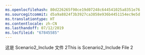 ```yaml
---
ms.openlocfilehash: 80d226265f90ce19d07248c644541025a8351e76
ms.sourcegitcommit: d5a9a8824f3b3927ca3858e936b4451154ec9e5d
ms.translationtype: HT
ms.contentlocale: zh-CN
ms.lasthandoff: 07/12/2019
ms.locfileid: "67845585"
---
```

<span data-ttu-id="f6c76-101">这是 Scenario2_Include 文件 2</span><span class="sxs-lookup"><span data-stu-id="f6c76-101">This is Scenario2_Include File 2</span></span>
